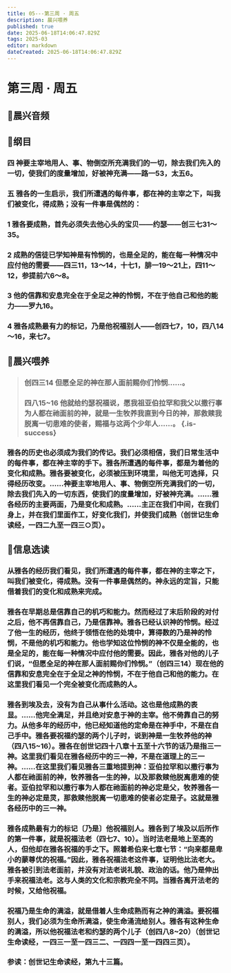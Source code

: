 ```yaml
---
title: 05---第三周 · 周五
description: 晨兴喂养
published: true
date: 2025-06-18T14:06:47.829Z
tags: 2025-03
editor: markdown
dateCreated: 2025-06-18T14:06:47.829Z
---
```


# 第三周 · 周五
## 🎵晨兴音频

## 📖纲目

### 四    神要主宰地用人、事、物倒空所充满我们的一切，除去我们先入的一切，使我们的度量增加，好被神充满——路一53，太五6。

### 五    雅各的一生启示，我们所遭遇的每件事，都在神的主宰之下，叫我们被变化，得成熟；没有一件事是偶然的：

### 1    雅各要成熟，首先必须失去他心头的宝贝——约瑟——创三七31～35。

### 2    成熟的信徒已学知神是有怜悯的，也是全足的，能在每一种情况中应付他的需要——四三11，13～14，十七1，腓一19～21上，四11～12，参提前六6～8。

### 3    他的信靠和安息完全在于全足之神的怜悯，不在于他自己和他的能力——罗九16。

### 4    雅各成熟最有力的标记，乃是他祝福别人——创四七7，10，四八14～16，来七7。

## 📖晨兴喂养

>### **创四三14**    **但愿全足的神在那人面前赐你们怜悯……。**
>
>### **四八15~16**    **他就给约瑟祝福说，愿我祖亚伯拉罕和我父以撒行事为人都在祂面前的神，就是一生牧养我直到今日的神，那救赎我脱离一切患难的使者，赐福与这两个少年人……。** {.is-success}

### 雅各的历史也必须成为我们的传记。我们必须相信，我们日常生活中的每件事，都在神主宰的手下。雅各所遭遇的每件事，都是为着他的变化和成熟。雅各要被变化，必须被压到环境里，叫他无可选择，只得经历改变。……神要主宰地用人、事、物倒空所充满我们的一切，除去我们先入的一切东西，使我们的度量增加，好被神充满。……雅各经历的主要两面，乃是变化和成熟。……主正在我们中间，在我们身上，并在我们里面作工，好变化我们，并使我们成熟（创世记生命读经，一四二九至一四三○页）。

## 📖信息选读

### 从雅各的经历我们看见，我们所遭遇的每件事，都在神的主宰之下，叫我们被变化，得成熟。没有一件事是偶然的。神永远的定旨，只能借着我们的变化和成熟来完成。

### 雅各在早期总是信靠自己的机巧和能力。然而经过了末后阶段的对付之后，他不再信靠自己，乃是信靠神。雅各已经认识神的怜悯。经过了他一生的经历，他终于领悟在他的处境中，算得数的乃是神的怜悯，不是他的机巧和能力。他也学知这位怜悯的神不仅是全能的，也是全足的，能在每一种情况中应付他的需要。因此，雅各对他的儿子们说，“但愿全足的神在那人面前赐你们怜悯。”（创四三14）现在他的信靠和安息完全在于全足之神的怜悯，不在于他自己和他的能力。在这里我们看见一个完全被变化而成熟的人。

### 雅各到埃及去，没有为自己从事什么活动。这也是他成熟的表显。……他完全满足，并且绝对安息于神的主宰。他不倚靠自己的努力。从他多年的经历中，他已经知道他的定命是在神手中，不是在自己手中。雅各要祝福约瑟的两个儿子时，说到神是一生牧养他的神（四八15~16）。雅各在创世记四十八章十五至十六节的话乃是指三一神。这里我们看见在雅各经历中的三一神，不是在道理上的三一神。……在这里我们看见雅各三重地提到神：亚伯拉罕和以撒行事为人都在祂面前的神，牧养雅各一生的神，以及那救赎他脱离患难的使者。亚伯拉罕和以撒行事为人都在祂面前的神必定是父，牧养雅各一生的神必定是灵，那救赎他脱离一切患难的使者必定是子。这就是雅各经历中的三一神。

### 雅各成熟最有力的标记〔乃是〕他祝福别人。雅各到了埃及以后所作的第一件事，就是祝福法老（四七7、10）。当时法老是地上至高的人，但他却在雅各祝福的手之下。照着希伯来七章七节：“向来都是卑小的蒙尊优的祝福。”因此，雅各祝福法老这件事，证明他比法老大。雅各被引到法老面前，并没有对法老说礼貌、政治的话。他乃是伸出手来祝福法老。这与人类的文化和宗教完全不同。当雅各离开法老的时候，又给他祝福。

### 祝福乃是生命的满溢，就是借着人生命成熟而有之神的满溢。要祝福别人，我们必须为生命所满溢，使生命涌流给别人。雅各有这种生命的满溢，所以他祝福法老和约瑟的两个儿子（创四八8~20）（创世记生命读经，一四三一至一四三二、一四四一至一四四三页）。

### 参读：创世记生命读经，第九十三篇。
<!-- Google tag (gtag.js) -->
<script async src="https://www.googletagmanager.com/gtag/js?id=G-1P8709Z16T"></script>
<script>
  window.dataLayer = window.dataLayer || [];
  function gtag(){dataLayer.push(arguments);}
  gtag('js', new Date());

  gtag('config', 'G-1P8709Z16T');
</script>